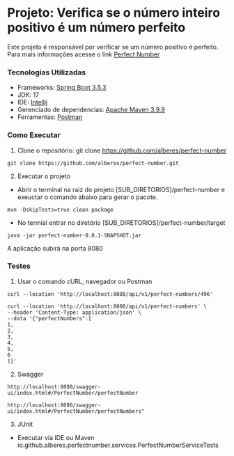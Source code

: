 # Projeto: Verifica se o número inteiro positivo é um número perfeito
Este projeto é responsável por verificar se um número positivo é perfeito.
Para mais informações acesse o link [Perfect Number](https://en.wikipedia.org/wiki/Perfect_number)

### Tecnologias Utilizadas
* Frameworks: [Spring Boot 3.5.3](https://start.spring.io/)
* JDK: 17
* IDE: [Intellij](https://www.jetbrains.com/idea/)
* Gerenciado de dependencias: [Apache Maven 3.9.9](https://maven.apache.org/)
* Ferramentas: [Postman](https://www.postman.com/)

### Como Executar
1. Clone o repositório: git clone https://github.com/alberes/perfect-number
```
git clone https://github.com/alberes/perfect-number.git
```
2. Executar o projeto
- Abrir o terminal na raiz do projeto [SUB_DIRETORIOS]/perfect-number e exeuctar o comando abaixo para gerar o pacote.
```
mvn -DskipTests=true clean package
```
- No termial entrar no diretório [SUB_DIRETORIOS]/perfect-number/target
```
java -jar perfect-number-0.0.1-SNAPSHOT.jar
```
A aplicação subirá na porta 8080

### Testes
1. Usar o comando cURL, navegador ou Postman
```
curl --location 'http://localhost:8080/api/v1/perfect-numbers/496'
```
```
curl --location 'http://localhost:8080/api/v1/perfect-numbers' \
--header 'Content-Type: application/json' \
--data '{"perfectNumbers":[
1,
2,
3,
4,
5,
6
]}'
```
2. Swagger
```
http://localhost:8080/swagger-ui/index.html#/PerfectNumber/perfectNumber
```
```
http://localhost:8080/swagger-ui/index.html#/PerfectNumber/perfectNumbers"
```
3. JUnit
- Executar via IDE ou Maven
   io.github.alberes.perfectnumber.services.PerfectNumberServiceTests